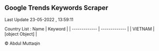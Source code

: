 

## Google Trends Keywords Scraper 
 
Last Update 23-05-2022 , 13:59:11

Country List :
 Name  | Keyword |
| ------------- | ------------- |
| VIETNAM | [object Object] |



© Abdul Muttaqin 
